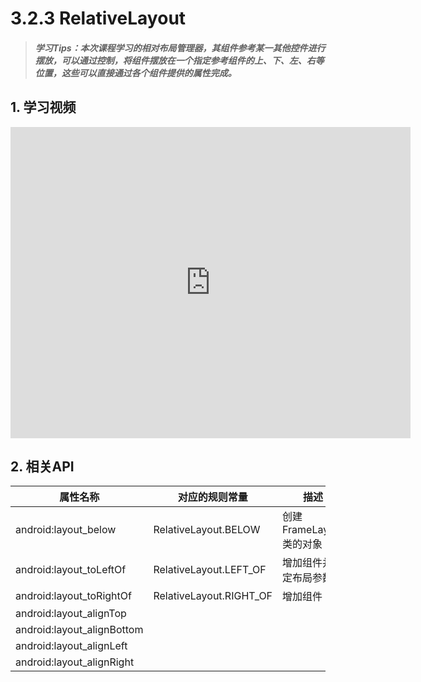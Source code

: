 # 3.2.3 RelativeLayout

>##### 学习Tips：本次课程学习的相对布局管理器，其组件参考某一其他控件进行摆放，可以通过控制，将组件摆放在一个指定参考组件的上、下、左、右等位置，这些可以直接通过各个组件提供的属性完成。

## 1. 学习视频

<iframe frameborder="0" width="640" height="498" src="https://v.qq.com/iframe/player.html?vid=z0180bhmznp&tiny=0&auto=0" allowfullscreen></iframe>

## 2. 相关API

| 属性名称 | 对应的规则常量 | 描述 |
| -- | -- | -- |
| android:layout_below | RelativeLayout.BELOW | 创建FrameLayout类的对象 |
| android:layout_toLeftOf | RelativeLayout.LEFT_OF | 增加组件并指定布局参数 |
| android:layout_toRightOf | RelativeLayout.RIGHT_OF | 增加组件 |
| android:layout_alignTop |||
| android:layout_alignBottom |||
| android:layout_alignLeft |||
| android:layout_alignRight |||